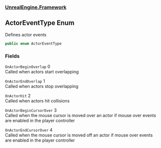 ### [UnrealEngine.Framework](./UnrealEngine-Framework.md 'UnrealEngine.Framework')
## ActorEventType Enum
Defines actor events  
```csharp
public enum ActorEventType
```
### Fields
<a name='ActorEventType-OnActorBeginOverlap'></a>
`OnActorBeginOverlap` 0  
Called when actors start overlapping  
  
<a name='ActorEventType-OnActorEndOverlap'></a>
`OnActorEndOverlap` 1  
Called when actors stop overlapping  
  
<a name='ActorEventType-OnActorHit'></a>
`OnActorHit` 2  
Called when actors hit collisions  
  
<a name='ActorEventType-OnActorBeginCursorOver'></a>
`OnActorBeginCursorOver` 3  
Called when the mouse cursor is moved over an actor if mouse over events are enabled in the player controller  
  
<a name='ActorEventType-OnActorEndCursorOver'></a>
`OnActorEndCursorOver` 4  
Called when the mouse cursor is moved off an actor if mouse over events are enabled in the player controller  
  
